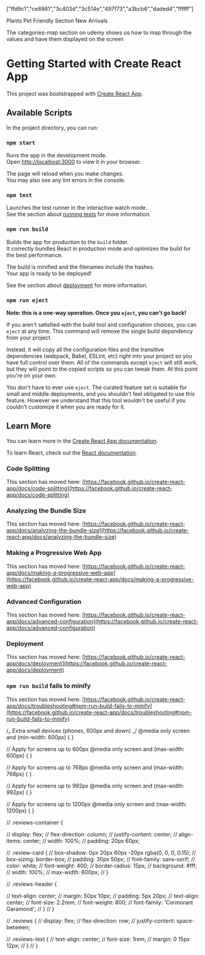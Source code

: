 ["ffd9c1","ce8861","3c403d","3c514e","497f73","a3bcb6","daded4","ffffff"]

Plants
Pet Friendly Section
New Arrivals

The categories-map section on udemy shows us how to map through the values and have them displayed on the screen

# Getting Started with Create React App

This project was bootstrapped with [Create React App](https://github.com/facebook/create-react-app).

## Available Scripts

In the project directory, you can run:

### `npm start`

Runs the app in the development mode.\
Open [http://localhost:3000](http://localhost:3000) to view it in your browser.

The page will reload when you make changes.\
You may also see any lint errors in the console.

### `npm test`

Launches the test runner in the interactive watch mode.\
See the section about [running tests](https://facebook.github.io/create-react-app/docs/running-tests) for more information.

### `npm run build`

Builds the app for production to the `build` folder.\
It correctly bundles React in production mode and optimizes the build for the best performance.

The build is minified and the filenames include the hashes.\
Your app is ready to be deployed!

See the section about [deployment](https://facebook.github.io/create-react-app/docs/deployment) for more information.

### `npm run eject`

**Note: this is a one-way operation. Once you `eject`, you can't go back!**

If you aren't satisfied with the build tool and configuration choices, you can `eject` at any time. This command will remove the single build dependency from your project.

Instead, it will copy all the configuration files and the transitive dependencies (webpack, Babel, ESLint, etc) right into your project so you have full control over them. All of the commands except `eject` will still work, but they will point to the copied scripts so you can tweak them. At this point you're on your own.

You don't have to ever use `eject`. The curated feature set is suitable for small and middle deployments, and you shouldn't feel obligated to use this feature. However we understand that this tool wouldn't be useful if you couldn't customize it when you are ready for it.

## Learn More

You can learn more in the [Create React App documentation](https://facebook.github.io/create-react-app/docs/getting-started).

To learn React, check out the [React documentation](https://reactjs.org/).

### Code Splitting

This section has moved here: [https://facebook.github.io/create-react-app/docs/code-splitting](https://facebook.github.io/create-react-app/docs/code-splitting)

### Analyzing the Bundle Size

This section has moved here: [https://facebook.github.io/create-react-app/docs/analyzing-the-bundle-size](https://facebook.github.io/create-react-app/docs/analyzing-the-bundle-size)

### Making a Progressive Web App

This section has moved here: [https://facebook.github.io/create-react-app/docs/making-a-progressive-web-app](https://facebook.github.io/create-react-app/docs/making-a-progressive-web-app)

### Advanced Configuration

This section has moved here: [https://facebook.github.io/create-react-app/docs/advanced-configuration](https://facebook.github.io/create-react-app/docs/advanced-configuration)

### Deployment

This section has moved here: [https://facebook.github.io/create-react-app/docs/deployment](https://facebook.github.io/create-react-app/docs/deployment)

### `npm run build` fails to minify

This section has moved here: [https://facebook.github.io/create-react-app/docs/troubleshooting#npm-run-build-fails-to-minify](https://facebook.github.io/create-react-app/docs/troubleshooting#npm-run-build-fails-to-minify)

/_ Extra small devices (phones, 600px and down) _/
@media only screen and (min-width: 600px) {
}

// Apply for screens up to 600px
@media only screen and (max-width: 600px) {
}

// Apply for screens up to 768px
@media only screen and (max-width: 768px) {
}

// Apply for screens up to 992px
@media only screen and (max-width: 992px) {
}

// Apply for screens up to 1200px
@media only screen and (max-width: 1200px) {
}

// .reviews-container {
 
//   display: flex;
//   flex-direction: column;
//   justify-content: center;
//   align-items: center;
//   width: 100%;
//   padding: 20px 60px;

//   .review-card {
//     box-shadow: 0px 20px 60px -20px rgba(0, 0, 0, 0.15);
//     box-sizing: border-box;
//     padding: 30px 50px;
//     font-family: sans-serif;
//     color: white;
//     font-weight: 400;
//     border-radius: 15px;
//     background: #fff;
//     width: 100%;
//     max-width: 600px;
//   }

//   .reviews-header {
    
//     text-align: center;
//     margin: 50px 10px;
//     padding: 5px 20px;
//     text-align: center;
//     font-size: 2.2rem;
//     font-weight: 800;
//     font-family: 'Cormorant Garamond';
//   }
// }

// .reviews {
//   display: flex;
//   flex-direction: row;
//   justify-content: space-between;

//   .reviews-text {
//     text-align: center;
//     font-size: 1rem;
//     margin: 0 15px 12px;
//   }
// }
